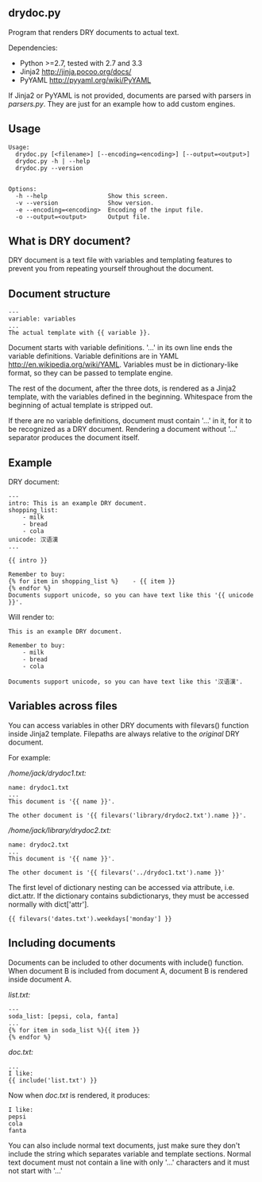 drydoc.py
---------

Program that renders DRY documents to actual text.

Dependencies:

- Python >=2.7, tested with 2.7 and 3.3
- Jinja2 http://jinja.pocoo.org/docs/
- PyYAML http://pyyaml.org/wiki/PyYAML

If Jinja2 or PyYAML is not provided, documents are parsed with parsers in *parsers.py*.
They are just for an example how to add custom engines.

Usage
-----

    Usage:
      drydoc.py [<filename>] [--encoding=<encoding>] [--output=<output>]
      drydoc.py -h | --help
      drydoc.py --version


    Options:
      -h --help                 Show this screen.
      -v --version              Show version.
      -e --encoding=<encoding>  Encoding of the input file.
      -o --output=<output>      Output file.

What is DRY document?
---------------------

DRY document is a text file with variables and templating features to prevent you from
repeating yourself throughout the document.

Document structure
------------------

    ---
    variable: variables
    ...
    The actual template with {{ variable }}.


Document starts with variable definitions. '...' in its own line ends the variable definitions.
Variable definitions are in YAML http://en.wikipedia.org/wiki/YAML.
Variables must be in dictionary-like format, so they can be passed to template engine.

The rest of the document, after the three dots, is rendered as a Jinja2
template, with the variables defined in the beginning.
Whitespace from the beginning of actual template is stripped out.

If there are no variable definitions, document must contain '...' in it, for it to be recognized as a DRY document.
Rendering a document without '...' separator produces the document itself.

Example
-------

DRY document:

    ---
    intro: This is an example DRY document.
    shopping_list:
        - milk
        - bread
        - cola
    unicode: 汉语漢
    ...

    {{ intro }}

    Remember to buy:
    {% for item in shopping_list %}    - {{ item }}
    {% endfor %}
    Documents support unicode, so you can have text like this '{{ unicode }}'.

Will render to:

    This is an example DRY document.

    Remember to buy:
        - milk
        - bread
        - cola

    Documents support unicode, so you can have text like this '汉语漢'.

Variables across files
----------------------

You can access variables in other DRY documents with filevars() function inside Jinja2 template.
Filepaths are always relative to the *original* DRY document.

For example:

*/home/jack/drydoc1.txt:*

    name: drydoc1.txt
    ...
    This document is '{{ name }}'.

    The other document is '{{ filevars('library/drydoc2.txt').name }}'.


*/home/jack/library/drydoc2.txt:*

    name: drydoc2.txt
    ...
    This document is '{{ name }}'.

    The other document is '{{ filevars('../drydoc1.txt').name }}'

The first level of dictionary nesting can be accessed via attribute, i.e. dict.attr. If the dictionary contains subdictionarys, they must be accessed normally with dict['attr'].

    {{ filevars('dates.txt').weekdays['monday'] }}

Including documents
-------------------

Documents can be included to other documents with include() function. When document B is included from document A, document B is rendered inside document A.

*list.txt:*

    ---
    soda_list: [pepsi, cola, fanta]
    ...
    {% for item in soda_list %}{{ item }}
    {% endfor %}

*doc.txt:*

    ...
    I like:
    {{ include('list.txt') }}

Now when *doc.txt* is rendered, it produces:

    I like:
    pepsi
    cola
    fanta

You can also include normal text documents, just make sure they don't include the string which separates variable and template sections.
Normal text document must not contain a line with only '...' characters and it must not start with '...'
